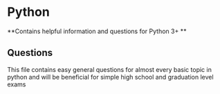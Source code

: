 # Python
**Contains helpful information and questions for Python 3+ **

## Questions 
This file contains easy general questions for almost every basic topic in python and
will be beneficial for simple high school and graduation level exams
